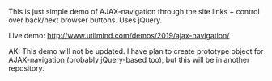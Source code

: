 This is just simple demo of AJAX-navigation through the site links + control over back/next browser buttons. Uses jQuery.

Live demo: http://www.utilmind.com/demos/2019/ajax-navigation/

AK: This demo will not be updated. I have plan to create prototype object for AJAX-navigation (probably jQuery-based too), but this will be in another repository.
